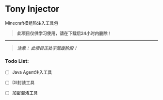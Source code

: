 # Tony Injector

Minecraft模组热注入工具包

> **此项目仅供学习使用，请在下载后24小时内删除！**

---

> **_注意： 此项目正处于荒废阶段！_**

### **Todo List:**
- [ ] Java Agent注入工具
- [ ] Dll封装工具
- [ ] 加密混淆工具

